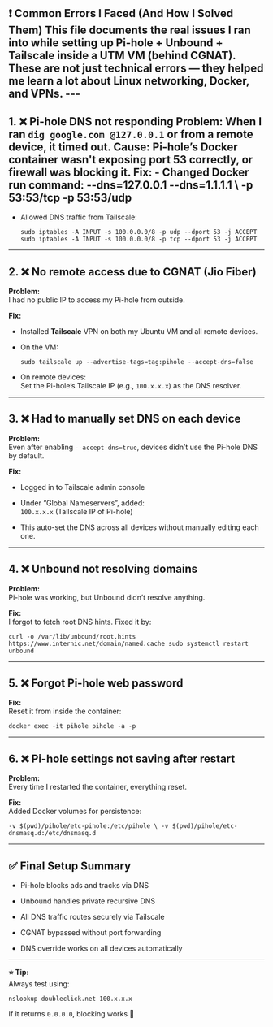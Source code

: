 ## ❗ Common Errors I Faced (And How I Solved Them)  This file documents the real issues I ran into while setting up Pi-hole + Unbound + Tailscale inside a UTM VM (behind CGNAT). These are not just technical errors — they helped me learn a lot about Linux networking, Docker, and VPNs.  ---  

## 1. ❌ Pi-hole DNS not responding  **Problem:**   When I ran `dig google.com @127.0.0.1` or from a remote device, it timed out.  **Cause:**   Pi-hole’s Docker container wasn't exposing port 53 correctly, or firewall was blocking it.  **Fix:** - Changed Docker run command:   --dns=127.0.0.1 --dns=1.1.1.1 \   -p 53:53/tcp -p 53:53/udp

- Allowed DNS traffic from Tailscale:
    
    `sudo iptables -A INPUT -s 100.0.0.0/8 -p udp --dport 53 -j ACCEPT sudo iptables -A INPUT -s 100.0.0.0/8 -p tcp --dport 53 -j ACCEPT`
    

---

## 2. ❌ No remote access due to CGNAT (Jio Fiber)

**Problem:**  
I had no public IP to access my Pi-hole from outside.

**Fix:**

- Installed **Tailscale** VPN on both my Ubuntu VM and all remote devices.
    
- On the VM:
    
    `sudo tailscale up --advertise-tags=tag:pihole --accept-dns=false`
    
- On remote devices:  
    Set the Pi-hole’s Tailscale IP (e.g., `100.x.x.x`) as the DNS resolver.
    

---

## 3. ❌ Had to manually set DNS on each device

**Problem:**  
Even after enabling `--accept-dns=true`, devices didn’t use the Pi-hole DNS by default.

**Fix:**

- Logged in to Tailscale admin console
    
- Under “Global Nameservers”, added:  
    `100.x.x.x` (Tailscale IP of Pi-hole)
    
- This auto-set the DNS across all devices without manually editing each one.
    

---

## 4. ❌ Unbound not resolving domains

**Problem:**  
Pi-hole was working, but Unbound didn’t resolve anything.

**Fix:**  
I forgot to fetch root DNS hints. Fixed it by:

`curl -o /var/lib/unbound/root.hints https://www.internic.net/domain/named.cache sudo systemctl restart unbound`

---

## 5. ❌ Forgot Pi-hole web password

**Fix:**  
Reset it from inside the container:

`docker exec -it pihole pihole -a -p`

---

## 6. ❌ Pi-hole settings not saving after restart

**Problem:**  
Every time I restarted the container, everything reset.

**Fix:**  
Added Docker volumes for persistence:

`-v $(pwd)/pihole/etc-pihole:/etc/pihole \ -v $(pwd)/pihole/etc-dnsmasq.d:/etc/dnsmasq.d`

---

## ✅ Final Setup Summary

- Pi-hole blocks ads and tracks via DNS
    
- Unbound handles private recursive DNS
    
- All DNS traffic routes securely via Tailscale
    
- CGNAT bypassed without port forwarding
    
- DNS override works on all devices automatically
    

---

**⭐ Tip:**  
Always test using:

`nslookup doubleclick.net 100.x.x.x`

If it returns `0.0.0.0`, blocking works 🎉